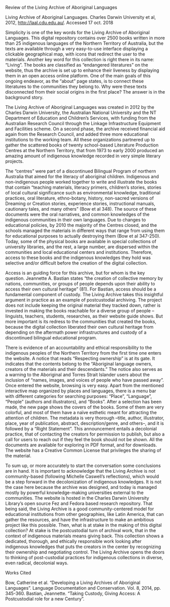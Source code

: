 Review of the Living Archive of Aboriginal Languages

Living Archive of Aboriginal Languages. Charles Darwin University et al, 2012, http://laal.cdu.edu.au/. Accessed 17 oct. 2018

Simplicity is one of the key words for the Living Archive of Aboriginal Languages. This digital repository contains over 2500 books written in more than 25 indigenous languages of the Northern Territory of Australia, but the texts are available through a very easy-to-use interface displaying a clickable geographical map, with icons that redirect the user to the materials. Another key word for this collection is right there in its name: “Living”. The books are classified as “endangered literatures” on the website, thus the archive is set up to enhance their liveness by displaying them in an open access online platform. One of the main goals of this ongoing endeavor, as the “about” page states, is to connect these literatures to the communities they belong to. Why were these texts disconnected from their social origins in the first place? The answer is in the background story. 

The Living Archive of Aboriginal Languages was created in 2012 by the Charles Darwin University, the Australian National University and the NT Department of Education and Children’s Services, with funding from the Australian Research Council through the Linkage Infrastructure Equipment and Facilities scheme. On a second phase, the archive received financial aid again from the Research Council, and added three more educational institutions to the working team. All these organizations partnered up to gather the scattered books of twenty school-based Literature Production Centres at the Northern Territory, that from 1973 to early 2000 produced an amazing amount of indigenous knowledge recorded in very simple literary projects. 

The “centres” were part of a discontinued Bilingual Program of northern Australia that aimed for the literacy of aboriginal children. Indigenous and non-indigenous people worked together to write and illustrate the books that contain “teaching materials, literacy primers, children’s stories, stories of local cultural significance such as environmental knowledge, traditional practices, oral literature, ethno-botany, history, non-sacred versions of Dreaming or Creation stories, experience stories, instructional manuals, cautionary tales, and many others” (Bow et al 348). The source of these documents were the oral narratives, and common knowledges of the indigenous communities in their own languages. Due to changes to educational policies, by 2010 the majority of the Centres closed, and the schools managed the materials in different ways that range from using them for educational purposes to actually destroying them (Bow et al 347-250). Today, some of the physical books are available in special collections of university libraries, and the rest, a large number, are dispersed within the communities and local educational centers and institutions. Therefore, access to these books and the indigenous knowledges they hold was selective and/or difficult before the creation of the digital collection.

Access is an guiding force for this archive, but for whom is the key question. Jeannette A. Bastian states “the creation of collective memory by nations, communities, or groups of people depends upon their ability to access their own cultural heritage” (81). For Bastian, access should be a fundamental component of custody. The Living Archive takes this insightful argument in practice as an example of postcustodial archiving. The project does not include keeping the original material they tracked down, rather is invested in making the books reachable for a diverse group of people –linguists, teachers, students, researches, as their website guide shows. But more important is its redress to the communities that created the books, because the digital collection liberated their own cultural heritage from depending on the aftermath power infrastructures and custody of a discontinued bilingual educational program. 

There is evidence of an accountability and ethical responsibility to the indigenous peoples of the Northern Territory from the first time one enters the website. A notice that reads “Respecting ownership” is at its gate. It indicates that the contents belong to the “Aboriginal language owners, creators of the materials and their descendants.” The notice also serves as a warning to the Aboriginal and Torres Strait Islander users about the inclusion of “names, images, and voices of people who have passed away”. Once entered the website, browsing is very easy. Apart from the mentioned interactive map organized by places and languages, there is a menu bar with different categories for searching purposes: “Place”, “Language”, “People” (authors and illustrators), and “Books”. After a selection has been made, the new page shows the covers of the books. Some of them are very colorful, and most of them have a naïve esthetic meant for attracting the attention of children. The metadata is very thorough –title, author, illustrator, place, year of publication, abstract, description/genre, and others–, and it is followed by a “Right Statement”. This announcement entails a decolonial practice, that of contacting the creators for permission to publish, but also a call for users to reach out if they feel the book should not be shown. All the documents are available for exploring in PDF format, and for downloads. The website has a Creative Common License that privileges the sharing of the material.

To sum up, or more accurately to start the conversation some conclusions are in hand. It is important to acknowledge that the Living Archive is not community-based (following Michelle Caswell’s reflections), which would be a step forward in the decolonization of indigenous knowledges. It is not the case here because the archive was designed, and today is managed mostly by powerful knowledge-making universities external to the communities. The website is hosted in the Charles Darwin University Library’s open source Fez and Fedora based research repository. That being said, the Living Archive is a good community-centered model for educational institutions from other geographies, like Latin America, that can gather the resources, and have the infrastructure to make an ambitious project like this possible. Then, what is at stake in the making of this digital collection? At stake is the postcustodial turn of archival work, that in the context of indigenous materials means giving back. This collection shows a dedicated, thorough, and ethically responsible work looking after indigenous knowledges that puts the creators in the center by recognizing their ownership and negotiating control. The Living Archive opens the doors to thinking of post-custodial practices for indigenous collections in diverse, even radical, decolonial ways. 

Works Cited

Bow, Catherine et al. “Developing a Living Archives of Aboriginal Languages”. Language Documentation and Conservation. Vol. 8, 2014, pp. 345-360.
Bastian, Jeannette. “Taking Custody, Giving Access: A Postcustodial role for a new Century”.   
